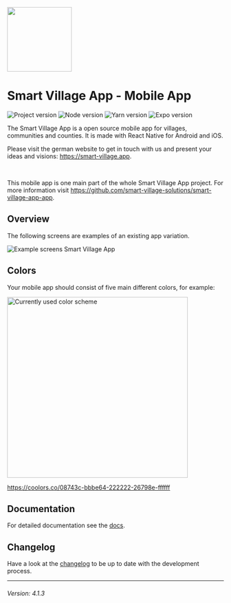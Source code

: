 <img src="./smart-village-app-logo.png" width="150">

# Smart Village App - Mobile App

![Project version](https://img.shields.io/badge/version-4.1.3-informational.svg) ![Node version](https://img.shields.io/badge/node-18.19.1-informational.svg) ![Yarn version](https://img.shields.io/badge/yarn-1.22.22-informational.svg) ![Expo version](https://img.shields.io/badge/expo-52.0.47-informational.svg)

The Smart Village App is a open source mobile app for villages, communities and counties. It is made with React Native for Android and iOS.

Please visit the german website to get in touch with us and present your ideas and visions: https://smart-village.app.

&nbsp;

This mobile app is one main part of the whole Smart Village App project. For more information visit https://github.com/smart-village-solutions/smart-village-app-app.

## Overview

The following screens are examples of an existing app variation.

<img alt="Example screens Smart Village App" src="./example-screens.png">

## Colors

Your mobile app should consist of five main different colors, for example:

<img alt="Currently used color scheme" src="./color_scheme-08743c-bbbe64-222222-26798e-ffffff.png" width="420">

https://coolors.co/08743c-bbbe64-222222-26798e-ffffff

## Documentation

For detailed documentation see the [docs](./docs/INDEX.md).

## Changelog

Have a look at the [changelog](./CHANGELOG.md) to be up to date with the development process.

---

###### Version: 4.1.3
